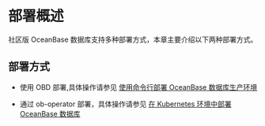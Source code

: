 # 部署概述

社区版 OceanBase 数据库支持多种部署方式，本章主要介绍以下两种部署方式。

## 部署方式

* 使用 OBD 部署,具体操作请参见 [使用命令行部署 OceanBase 数据库生产环境](15.deploy-oceanbase-database-in-the-production-environment.md)

* 通过 ob-operator 部署，具体操作请参见 [在 Kubernetes 环境中部署 OceanBase 数据库](16.deploy-ob-in-kubernetes-via-ob-operator.md)
